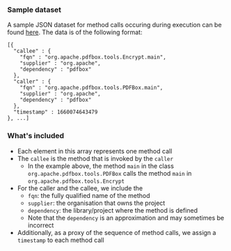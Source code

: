 ### Sample dataset

A sample JSON dataset for method calls occuring during execution can be found [here](https://kth-my.sharepoint.com/:u:/g/personal/deepikat_ug_kth_se/EXDt-aFckBdDiDBmGG34MKgBtgveYPQRVYNyrXLwk20d1A?e=joqta1). The data is of the following format:
```
[{
  "callee" : {
    "fqn" : "org.apache.pdfbox.tools.Encrypt.main",
    "supplier" : "org.apache",
    "dependency" : "pdfbox"
  },
  "caller" : {
    "fqn" : "org.apache.pdfbox.tools.PDFBox.main",
    "supplier" : "org.apache",
    "dependency" : "pdfbox"
  },
  "timestamp" : 1660074643479
}, ...]
```

### What's included
- Each element in this array represents one method call
- The `callee` is the method that is invoked by the `caller`
  - In the example above, the method `main` in the class `org.apache.pdfbox.tools.PDFBox` calls the method `main` in `org.apache.pdfbox.tools.Encrypt`
- For the caller and the callee, we include the
  - `fqn`: the fully qualified name of the method
  - `supplier`: the organisation that owns the project
  - `dependency`: the library/project where the method is defined
  - Note that the `dependency` is an approximation and may sometimes be incorrect
- Additionally, as a proxy of the sequence of method calls, we assign a `timestamp` to each method call
